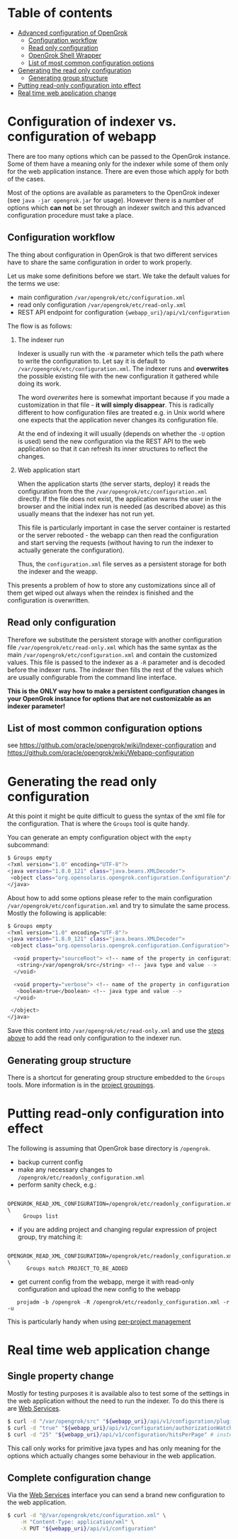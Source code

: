 # Table of contents

<!-- toc -->

- [Advanced configuration of OpenGrok](#advanced-configuration-of-opengrok)
  * [Configuration workflow](#configuration-workflow)
  * [Read only configuration](#read-only-configuration)
  * [OpenGrok Shell Wrapper](#opengrok-shell-wrapper)
  * [List of most common configuration options](#list-of-most-common-configuration-options)
- [Generating the read only configuration](#generating-the-read-only-configuration)
  * [Generating group structure](#generating-group-structure)
- [Putting read-only configuration into effect](#putting-read-only-configuration-into-effect)
- [Real time web application change](#real-time-web-application-change)

<!-- tocstop -->

# Configuration of indexer vs. configuration of webapp

There are too many options which can be passed to the OpenGrok instance. Some of them have a meaning only for the indexer while some of them only for the web application instance. There are even those which apply for both of the cases.

Most of the options are available as parameters to the OpenGrok indexer (see `java -jar opengrok.jar` for usage). However there is a number of options which **can not** be set through an indexer switch and this advanced configuration procedure must take a place.

## Configuration workflow

The thing about configuration in OpenGrok is that two different services have to share the same configuration in order to work properly.

Let us make some definitions before we start. We take the default values for the terms we use:

 - main configuration `/var/opengrok/etc/configuration.xml`
 - read only configuration `/var/opengrok/etc/read-only.xml`
 - REST API endpoint for configuration `{webapp_uri}/api/v1/configuration`

The flow is as follows:

1. The indexer run
  
    Indexer is usually run with the `-W` parameter which tells the path where to write the configuration to. Let say it is default to `/var/opengrok/etc/configuration.xml`. The indexer runs and **overwrites** the possible existing file with the new configuration it gathered while doing its work.

    The word *overwrites* here is somewhat important because if you made a customization in that file - **it will simply disappear**. This is radically different to how configuration files are treated e.g. in Unix world where one expects that the application never changes its configuration file.

    At the end of indexing it will usually (depends on whether the `-U` option is used) send the new configuration via the REST API to the web application so that it can refresh its inner structures to reflect the changes.

2. Web application start
  
    When the application starts (the server starts, deploy) it reads the configuration from the the `/var/opengrok/etc/configuration.xml` directly. If the file does not exist, the application warns the user in the browser and the initial index run is needed (as described above) as this usually means that the indexer has not run yet.

    This file is particularly important in case the server container is restarted or the server rebooted - the webapp can then read the configuration and start serving the requests (without having to run the indexer to actually generate the configuration).

    Thus, the `configuration.xml` file serves as a persistent storage for both the indexer and the weapp.

This presents a problem of how to store any customizations since all of them get wiped out always when the reindex is finished and the configuration is overwritten.

## Read only configuration

Therefore we substitute the persistent storage with another configuration file `/var/opengrok/etc/read-only.xml` which has the same syntax as the main `/var/opengrok/etc/configuration.xml` and contain the customized values. This file is passed to the indexer as a `-R` parameter and is decoded before the indexer runs. The indexer then fills the rest of the values which are usually configurable from the command line interface.

**This is the ONLY way how to make a persistent configuration changes in your OpenGrok instance for options that are not customizable as an indexer parameter!**

## List of most common configuration options

see https://github.com/oracle/opengrok/wiki/Indexer-configuration and https://github.com/oracle/opengrok/wiki/Webapp-configuration

# Generating the read only configuration

At this point it might be quite difficult to guess the syntax of the xml file for the configuration. That is where the `Groups` tool is quite handy.

You can generate an empty configuration object with the `empty` subcommand:

```bash
$ Groups empty
<?xml version="1.0" encoding="UTF-8"?>
<java version="1.8.0_121" class="java.beans.XMLDecoder">
 <object class="org.opensolaris.opengrok.configuration.Configuration"/>
</java>
```

About how to add some options please refer to the main configuration `/var/opengrok/etc/configuration.xml` and try to simulate the same process. Mostly the following is applicable:

```bash
$ Groups empty
<?xml version="1.0" encoding="UTF-8"?>
<java version="1.8.0_121" class="java.beans.XMLDecoder">
 <object class="org.opensolaris.opengrok.configuration.Configuration">

  <void property="sourceRoot"> <!-- name of the property in configuration -->
   <string>/var/opengrok/src</string> <!-- java type and value -->
  </void>

  <void property="verbose"> <!-- name of the property in configuration -->
   <boolean>true</boolean> <!-- java type and value -->
  </void>

 </object>
</java>
```

Save this content into `/var/opengrok/etc/read-only.xml` and use the [steps above](#read-only-configuration) to add the read only configuration to the indexer run.

## Generating group structure

There is a shortcut for generating group structure embedded to the `Groups` tools. More information is in the [project groupings](https://github.com/OpenGrok/OpenGrok/wiki/Project-groups).

# Putting read-only configuration into effect

The following is assuming that OpenGrok base directory is `/opengrok`.

- backup current config
- make any necessary changes to `/opengrok/etc/readonly_configuration.xml`
- perform sanity check, e.g.:
```
  OPENGROK_READ_XML_CONFIGURATION=/opengrok/etc/readonly_configuration.xml \
     Groups list
```
- if you are adding project and changing regular expression of project group, try matching it: 
```
  OPENGROK_READ_XML_CONFIGURATION=/opengrok/etc/readonly_configuration.xml \
      Groups match PROJECT_TO_BE_ADDED
```
- get current config from the webapp, merge it with read-only configuration and upload the new config to the webapp
```
   projadm -b /opengrok -R /opengrok/etc/readonly_configuration.xml -r -u
```

This is particularly handy when using [per-project management ](https://github.com/oracle/opengrok/wiki/Per-project-management)

# Real time web application change

## Single property change

Mostly for testing purposes it is available also to test some of the settings in the web application without the need to run the indexer. To do this there is are [Web Services](https://github.com/oracle/opengrok/wiki/Web-services).

```bash
$ curl -d "/var/opengrok/src" "${webapp_uri}/api/v1/configuration/pluginDirectory"
$ curl -d "true" "${webapp_uri}/api/v1/configuration/authorizationWatchdogEnabled"
$ curl -d "25" "${webapp_uri}/api/v1/configuration/hitsPerPage" # instead of 10
```

This call only works for primitive java types and has only meaning for the options which actually changes some behaviour in the web application.

## Complete configuration change
  
Via the [Web Services](https://github.com/oracle/opengrok/wiki/Web-services) interface you can send a brand new configuration to the web application.

```bash
$ curl -d "@/var/opengrok/etc/configuration.xml" \
    -H "Content-Type: application/xml" \
    -X PUT "${webapp_uri}/api/v1/configuration"
```